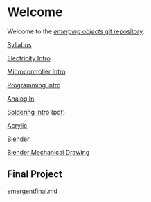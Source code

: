 # Welcome

Welcome to the [*emerging objects* git repository](https://github.com/arielchuri/emergentobjects).

[Syllabus](https://github.com/arielchuri/emergentobjects/blob/main/syllabus.md)

[Electricity Intro](electricity_intro/electricity_intro.md)

[Microcontroller Intro](/microcontroller_intro/microcontroller_intro.md)

[Programming Intro](programming_intro/programming_01.md)

[Analog In](analogin/analogin.md)

[Soldering Intro](arielchuri.github.io/emergentobjects/soldering/soldering.html) ([pdf](soldering/soldering.pdf))

[Acrylic](acrylic/acrylic.md)

[Blender](blender/blender.md)

[Blender Mechanical Drawing](blender/blender_mechanical.md)

## Final Project

[emergentfinal.md](finalproject/emergentfinal.md)
